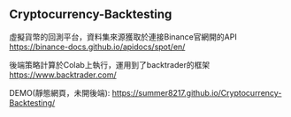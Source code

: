 ## Cryptocurrency-Backtesting
虛擬貨幣的回測平台，資料集來源獲取於連接Binance官網開的API https://binance-docs.github.io/apidocs/spot/en/

後端策略計算於Colab上執行，運用到了backtrader的框架 https://www.backtrader.com/

DEMO(靜態網頁，未開後端): https://summer8217.github.io/Cryptocurrency-Backtesting/
